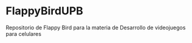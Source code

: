 # FlappyBirdUPB
Repositorio de Flappy Bird para la materia de Desarrollo de videojuegos para celulares
